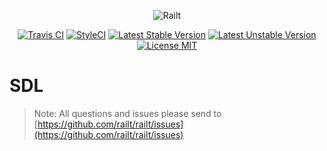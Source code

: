 <p align="center">
    <img src="https://railt.org/img/logo-dark.svg" alt="Railt" />
</p>

<p align="center">
    <a href="https://travis-ci.org/railt/sdl"><img src="https://travis-ci.org/railt/sdl.svg?branch=master" alt="Travis CI" /></a>
    <a href="https://styleci.io/repos/108177721?branch=master"><img src="https://styleci.io/repos/108177721/shield?b=master" alt="StyleCI" /></a>
    <a href="https://packagist.org/packages/railt/sdl"><img src="https://poser.pugx.org/railt/sdl/version" alt="Latest Stable Version"></a>
    <a href="https://packagist.org/packages/railt/sdl"><img src="https://poser.pugx.org/railt/sdl/v/unstable" alt="Latest Unstable Version"></a>
    <a href="https://raw.githubusercontent.com/railt/sdl/master/LICENSE.md"><img src="https://poser.pugx.org/railt/sdl/license" alt="License MIT"></a>
</p>

# SDL

> Note: All questions and issues please send 
to [https://github.com/railt/railt/issues](https://github.com/railt/railt/issues)


